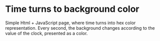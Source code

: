 # Time turns to background color
Simple Html + JavaScript page, where time turns into hex color representation. Every second, the background changes according to the value of the clock, presented as a color.
